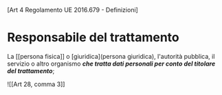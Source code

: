 [Art 4 Regolamento UE 2016.679 - Definizioni]
# Responsabile del trattamento
La [[persona fisica]] o [giuridica](persona giuridica), l'autorità pubblica, il servizio o altro organismo **_che tratta dati personali per conto del titolare del trattamento_**;


![[Art 28, comma 3]]